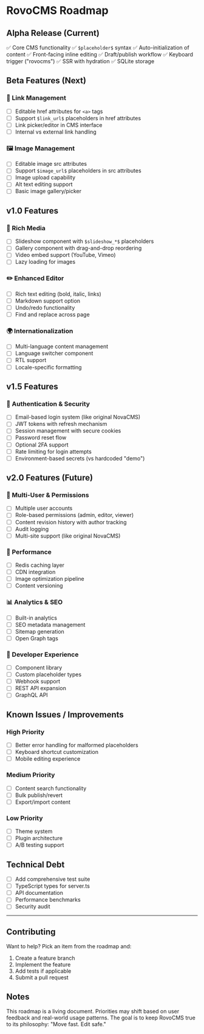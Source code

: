 # RovoCMS Roadmap

## Alpha Release (Current)
✅ Core CMS functionality
✅ `$placeholder$` syntax
✅ Auto-initialization of content
✅ Front-facing inline editing
✅ Draft/publish workflow
✅ Keyboard trigger ("rovocms")
✅ SSR with hydration
✅ SQLite storage

## Beta Features (Next)

### 🔗 Link Management
- [ ] Editable href attributes for `<a>` tags
- [ ] Support `$link_url$` placeholders in href attributes
- [ ] Link picker/editor in CMS interface
- [ ] Internal vs external link handling

### 🖼️ Image Management
- [ ] Editable image src attributes
- [ ] Support `$image_url$` placeholders in src attributes
- [ ] Image upload capability
- [ ] Alt text editing support
- [ ] Basic image gallery/picker

## v1.0 Features

### 🎨 Rich Media
- [ ] Slideshow component with `$slideshow_*$` placeholders
- [ ] Gallery component with drag-and-drop reordering
- [ ] Video embed support (YouTube, Vimeo)
- [ ] Lazy loading for images

### ✏️ Enhanced Editor
- [ ] Rich text editing (bold, italic, links)
- [ ] Markdown support option
- [ ] Undo/redo functionality
- [ ] Find and replace across page

### 🌍 Internationalization
- [ ] Multi-language content management
- [ ] Language switcher component
- [ ] RTL support
- [ ] Locale-specific formatting

## v1.5 Features

### 🔐 Authentication & Security
- [ ] Email-based login system (like original NovaCMS)
- [ ] JWT tokens with refresh mechanism
- [ ] Session management with secure cookies
- [ ] Password reset flow
- [ ] Optional 2FA support
- [ ] Rate limiting for login attempts
- [ ] Environment-based secrets (vs hardcoded "demo")

## v2.0 Features (Future)

### 👥 Multi-User & Permissions
- [ ] Multiple user accounts
- [ ] Role-based permissions (admin, editor, viewer)
- [ ] Content revision history with author tracking
- [ ] Audit logging
- [ ] Multi-site support (like original NovaCMS)

### 🚀 Performance
- [ ] Redis caching layer
- [ ] CDN integration
- [ ] Image optimization pipeline
- [ ] Content versioning

### 📊 Analytics & SEO
- [ ] Built-in analytics
- [ ] SEO metadata management
- [ ] Sitemap generation
- [ ] Open Graph tags

### 🔧 Developer Experience
- [ ] Component library
- [ ] Custom placeholder types
- [ ] Webhook support
- [ ] REST API expansion
- [ ] GraphQL API

## Known Issues / Improvements

### High Priority
- [ ] Better error handling for malformed placeholders
- [ ] Keyboard shortcut customization
- [ ] Mobile editing experience

### Medium Priority
- [ ] Content search functionality
- [ ] Bulk publish/revert
- [ ] Export/import content

### Low Priority
- [ ] Theme system
- [ ] Plugin architecture
- [ ] A/B testing support

## Technical Debt
- [ ] Add comprehensive test suite
- [ ] TypeScript types for server.ts
- [ ] API documentation
- [ ] Performance benchmarks
- [ ] Security audit

---

## Contributing

Want to help? Pick an item from the roadmap and:
1. Create a feature branch
2. Implement the feature
3. Add tests if applicable
4. Submit a pull request

## Notes

This roadmap is a living document. Priorities may shift based on user feedback and real-world usage patterns. The goal is to keep RovoCMS true to its philosophy: "Move fast. Edit safe."